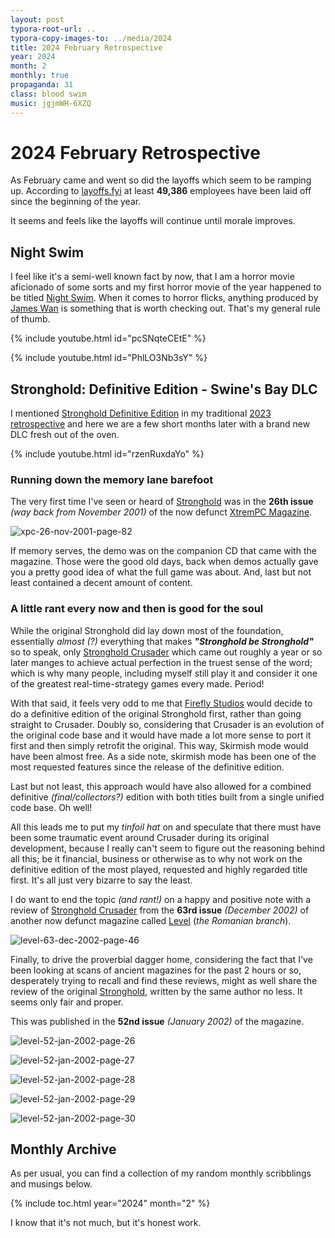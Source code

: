 ```yaml
---
layout: post
typora-root-url: ..
typora-copy-images-to: ../media/2024
title: 2024 February Retrospective
year: 2024
month: 2
monthly: true
propaganda: 31
class: blood swim
music: jgjmWH-6XZQ
---
```

2024 February Retrospective
==========================

As February came and went so did the layoffs which seem to be ramping up. According to [layoffs.fyi][layoffs] at least **49,386** employees have been laid off since the beginning of the year.

It seems and feels like the layoffs will continue until morale improves.

## Night Swim

I feel like it's a semi-well known fact by now, that I am a horror movie aficionado of some sorts and my first horror movie of the year happened to be titled [Night Swim][nightswim]. When it comes to horror flicks, anything produced by [James Wan][jameswan] is something that is worth checking out. That's my general rule of thumb.

{% include youtube.html id="pcSNqteCEtE" %}

{% include youtube.html id="PhlLO3Nb3sY" %}

## Stronghold: Definitive Edition - Swine's Bay DLC

I mentioned [Stronghold Definitive Edition][strongholdde] in my traditional [2023 retrospective][2023retrospective] and here we are a few short months later with a brand new DLC fresh out of the oven.

{% include youtube.html id="rzenRuxdaYo" %}

### Running down the memory lane barefoot

The very first time I've seen or heard of [Stronghold][stronghold] was in the **26th issue** *(way back from November 2001)* of the now defunct [XtremPC Magazine][extrempc].

![xpc-26-nov-2001-page-82](/media/2024/xpc-26-nov-2001-page-82.png)

If memory serves, the demo was on the companion CD that came with the magazine. Those were the good old days, back when demos actually gave you a pretty good idea of what the full game was about. And, last but not least contained a decent amount of content.

### A little rant every now and then is good for the soul

While the original Stronghold did lay down most of the foundation, essentially *almost (?)* everything that makes ***"Stronghold be Stronghold"*** so to speak, only [Stronghold Crusader][strongholdcrusader] which came out roughly a year or so later manges to achieve actual perfection in the truest sense of the word; which is why many people, including myself still play it and consider it one of the greatest real-time-strategy games every made. Period!

With that said, it feels very odd to me that [Firefly Studios][fireflystudios] would decide to do a definitive edition of the original Stronghold first, rather than going straight to Crusader. Doubly so, considering that Crusader is an evolution of the original code base and it would have made a lot more sense to port it first and then simply retrofit the original. This way, Skirmish mode would have been almost free. As a side note, skirmish mode has been one of the most requested features since the release of the definitive edition.

Last but not least, this approach would have also allowed for a combined definitive *(final/collectors?)* edition with both titles built from a single unified code base. Oh well!

All this leads me to put my *tinfoil hat* on and speculate that there must have been some traumatic event around Crusader during its original development, because I really can't seem to figure out the reasoning behind all this; be it financial, business or otherwise as to why not work on the definitive edition of the most played, requested and highly regarded title first. It's all just very bizarre to say the least.

I do want to end the topic *(and rant!)* on a happy and positive note with a review of [Stronghold Crusader][strongholdcrusader] from the **63rd issue** *(December 2002)* of another now defunct magazine called [Level][level] (*the Romanian branch*).

![level-63-dec-2002-page-46](/media/2024/level-63-dec-2002-page-46.png)

Finally, to drive the proverbial dagger home, considering the fact that I've been looking at scans of ancient magazines for the past 2 hours or so, desperately trying to recall and find these reviews, might as well share the review of the original [Stronghold][stronghold], written by the same author no less. It seems only fair and proper.

This was published in the **52nd issue** *(January 2002)* of the magazine.

![level-52-jan-2002-page-26](/media/2024/level-52-jan-2002-page-26.png)

![level-52-jan-2002-page-27](/media/2024/level-52-jan-2002-page-27.png)

![level-52-jan-2002-page-28](/media/2024/level-52-jan-2002-page-28.png)

![level-52-jan-2002-page-29](/media/2024/level-52-jan-2002-page-29.png)

![level-52-jan-2002-page-30](/media/2024/level-52-jan-2002-page-30.png)

## Monthly Archive

As per usual, you can find a collection of my random monthly scribblings and musings below.

{% include toc.html year="2024" month="2" %}

I know that it's not much, but it's honest work.

[layoffs]: https://layoffs.fyi/
[nightswim]: https://en.wikipedia.org/wiki/Night_Swim_(film)
[jameswan]: https://en.wikipedia.org/wiki/James_Wan
[strongholdde]: https://store.steampowered.com/app/2140020/Stronghold_Definitive_Edition/
[2023retrospective]: /2023/12/31/2023-restrospective/
[extrempc]: https://en.wikipedia.org/wiki/XtremPC
[stronghold]: https://en.wikipedia.org/wiki/Stronghold_(2001_video_game)
[strongholdcrusader]: https://en.wikipedia.org/wiki/Stronghold:_Crusader
[fireflystudios]: https://en.wikipedia.org/wiki/Firefly_Studios
[level]: https://en.wikipedia.org/wiki/Level_(magazine)

